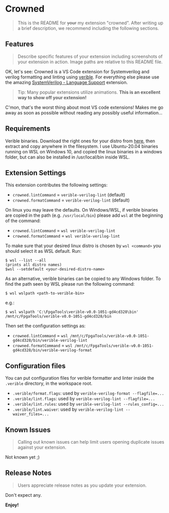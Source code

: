 # Crowned

> This is the README for ~~your~~ my extension "crowned". After writing up a brief description, we recommend including the following sections.

## Features

> Describe specific features of your extension including screenshots of your extension in action. Image paths are relative to this README file.

OK, let's see: Crowned is a VS Code extension for Systemverilog and verilog formatting and linting using [verible](https://google.github.io/verible/). For everything else please use the amazing [SystemVerilog - Language Support](https://github.com/eirikpre/VSCode-SystemVerilog) extension.


> Tip: Many popular extensions utilize animations. **This is an excellent way to show off your extension!**

C'mon, that's the worst thing about most VS code extensions! Makes me go away as soon as possible without reading any possibly useful information...

## Requirements

Verible binaries. Download the right ones for your distro from [here](https://github.com/google/verible/releases), then extract and copy anywhere in the filesystem. I use Ubuntu-20.04 binaries running on WSL on Windows 10, and copied the linux binaries in a windows folder, but can also be installed in /usr/local/bin inside WSL.

## Extension Settings

This extension contributes the following settings:

* `crowned.lintCommand` = `verible-verilog-lint` (default)
* `crowned.formatCommand` = `verible-verilog-lint` (default)

On linux you may leave the defaults. On Windows/WSL, if verible binaries are copied in the path (e.g. `/usr/local/bin`) please add `wsl` at the beginning of the command:
* `crowned.lintCommand` = `wsl verible-verilog-lint`
* `crowned.formatCommand` = `wsl verible-verilog-lint`

To make sure that your desired linux distro is chosen by `wsl <command>` you should select it as WSL default. Run:
```
$ wsl --list --all
(prints all distro names)
$wsl --setdefault <your-desired-distro-name>
```

As an alternative, verible binaries can be copied to any Windows folder. To find the path seen by WSL please run the following command:
```
$ wsl wslpath <path-to-verible-bin>
```
e.g.:
```
$ wsl wslpath 'C:\FpgaTools\verible-v0.0-1051-gd4cd328\bin'
/mnt/c/FpgaTools/verible-v0.0-1051-gd4cd328/bin
```
Then set the configuration settings as:
* `crowned.lintCommand` = `wsl /mnt/c/FpgaTools/verible-v0.0-1051-gd4cd328/bin/verible-verilog-lint`
* `crowned.formatCommand` = `wsl /mnt/c/FpgaTools/verible-v0.0-1051-gd4cd328/bin/verible-verilog-format`

## Configuration files
You can put configuration files for verible formatter and linter inside the `.verible` directory, in the workspace root.
* `.verible/format.flags`: used by `verible-verilog-format --flagfile=...`
* `.verible/lint.flags`: used by `verible-verilog-lint --flagfile=...`
* `.verible/lint.rules`: used by `verible-verilog-lint --rules_config=...`
* `.verible/lint.waiver`: used by `verible-verilog-lint --waiver_files=...`

## Known Issues

> Calling out known issues can help limit users opening duplicate issues against your extension.

Not known yet ;)

## Release Notes

> Users appreciate release notes as you update your extension.

Don't expect any.

**Enjoy!**
